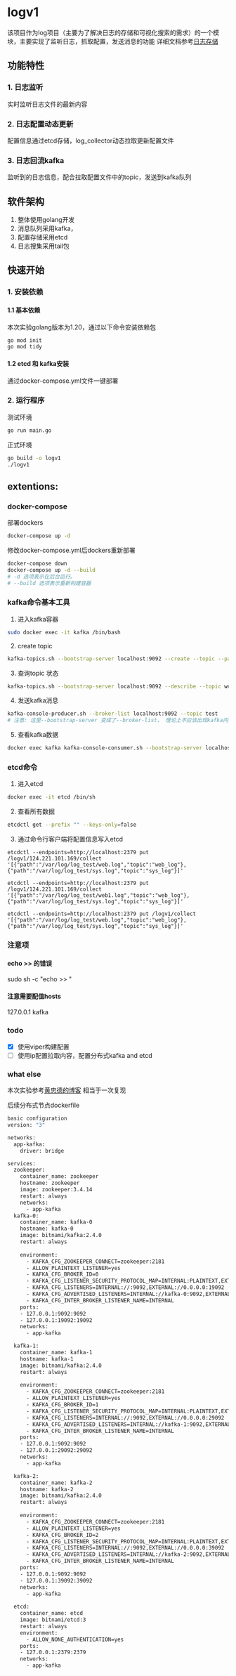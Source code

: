 # logv1
该项目作为log项目（主要为了解决日志的存储和可视化搜索的需求）的一个模块，主要实现了监听日志，抓取配置，发送消息的功能
详细文档参考[日志存储](https://momenta.feishu.cn/docx/SJqNdrsjxozSIXx3h8zc6xDtnGF)
## 功能特性
### 1. 日志监听
实时监听日志文件的最新内容
### 2. 日志配置动态更新
配置信息通过etcd存储，log_collector动态拉取更新配置文件
### 3. 日志回流kafka
监听到的日志信息，配合拉取配置文件中的topic，发送到kafka队列

## 软件架构
1. 整体使用golang开发
2. 消息队列采用kafka，
3. 配置存储采用etcd
4. 日志搜集采用tail包

## 快速开始
### 1. 安装依赖
#### 1.1 基本依赖
本次实验golang版本为1.20，通过以下命令安装依赖包
```bash
go mod init 
go mod tidy
```
#### 1.2 etcd 和 kafka安装
通过docker-compose.yml文件一键部署
### 2. 运行程序
测试环境
```bash
go run main.go
```
正式环境
```bash
go build -o logv1 
./logv1
```

## extentions:
### docker-compose
部署dockers
```bash
docker-compose up -d
```
修改docker-compose.yml后dockers重新部署
```bash
docker-compose down
docker-compose up -d --build
# -d 选项表示在后台运行。
# --build 选项表示重新构建容器
```


### kafka命令基本工具
1. 进入kafka容器
```bash
sudo docker exec -it kafka /bin/bash
```

2. create topic
```bash
kafka-topics.sh --bootstrap-server localhost:9092 --create --topic --partition 3 --replication-factor 1
```

3. 查询topic 状态
```bash
kafka-topics.sh --bootstrap-server localhost:9092 --describe --topic web_log
```

4. 发送kafka消息
``` bash
kafka-console-producer.sh --broker-list localhost:9092 --topic test
# 注意: 这里--bootstrap-server 变成了--broker-list， 理论上不应该出现kafka内不同脚本的版本不一致，原因待排查
```

5. 查看kafka数据
```bash
docker exec kafka kafka-console-consumer.sh --bootstrap-server localhost:9092 --topic web_log --from-beginning
```
### etcd命令

1. 进入etcd 
```bash
docker exec -it etcd /bin/sh
```

2. 查看所有数据
```bash
etcdctl get --prefix "" --keys-only=false
```


3. 通过命令行客户端将配置信息写入etcd
```
etcdctl --endpoints=http://localhost:2379 put /logv1/124.221.101.169/collect '[{"path":"/var/log/log_test/web.log","topic":"web_log"},{"path":"/var/log/log_test/sys.log","topic":"sys_log"}]'

etcdctl --endpoints=http://localhost:2379 put /logv1/124.221.101.169/collect '[{"path":"/var/log/log_test/web1.log","topic":"web_log"},{"path":"/var/log/log_test/sys.log","topic":"sys_log"}]'

etcdctl --endpoints=http://localhost:2379 put /logv1/collect '[{"path":"/var/log/log_test/web.log","topic":"web_log"},{"path":"/var/log/log_test/sys.log","topic":"sys_log"}]'
```

### 注意项
#### echo >> 的错误
sudo sh -c "echo  >> "
#### 注意需要配值hosts
127.0.0.1 kafka

### todo
- [x] 使用viper构建配置
- [ ] 使用ip配置拉取内容，配置分布式kafka and etcd

### what else
本次实验参考[黄忠德的博客](https://huangzhongde.cn/post/2020-03-03-golang_devops_logAgent_1_write_log_to_kafka/)
相当于一次复现

后续分布式节点dockerfile
```Dockerfile
basic configuration
version: "3"

networks:
  app-kafka:
    driver: bridge

services:
  zookeeper:
    container_name: zookeeper
    hostname: zookeeper
    image: zookeeper:3.4.14
    restart: always
    networks:
      - app-kafka
  kafka-0:
    container_name: kafka-0
    hostname: kafka-0
    image: bitnami/kafka:2.4.0
    restart: always
    
    environment: 
      - KAFKA_CFG_ZOOKEEPER_CONNECT=zookeeper:2181
      - ALLOW_PLAINTEXT_LISTENER=yes
      - KAFKA_CFG_BROKER_ID=0
      - KAFKA_CFG_LISTENER_SECURITY_PROTOCOL_MAP=INTERNAL:PLAINTEXT,EXTERNAL:PLAINTEXT
      - KAFKA_CFG_LISTENERS=INTERNAL://:9092,EXTERNAL://0.0.0.0:19092
      - KAFKA_CFG_ADVERTISED_LISTENERS=INTERNAL://kafka-0:9092,EXTERNAL://localhost:19092
      - KAFKA_CFG_INTER_BROKER_LISTENER_NAME=INTERNAL
    ports:
    - 127.0.0.1:9092:9092
    - 127.0.0.1:19092:19092
    networks:
      - app-kafka

  kafka-1:
    container_name: kafka-1
    hostname: kafka-1
    image: bitnami/kafka:2.4.0
    restart: always
    
    environment: 
      - KAFKA_CFG_ZOOKEEPER_CONNECT=zookeeper:2181
      - ALLOW_PLAINTEXT_LISTENER=yes
      - KAFKA_CFG_BROKER_ID=1
      - KAFKA_CFG_LISTENER_SECURITY_PROTOCOL_MAP=INTERNAL:PLAINTEXT,EXTERNAL:PLAINTEXT
      - KAFKA_CFG_LISTENERS=INTERNAL://:9092,EXTERNAL://0.0.0.0:29092
      - KAFKA_CFG_ADVERTISED_LISTENERS=INTERNAL://kafka-1:9092,EXTERNAL://localhost:29092
      - KAFKA_CFG_INTER_BROKER_LISTENER_NAME=INTERNAL
    ports:
    - 127.0.0.1:9092:9092
    - 127.0.0.1:29092:29092
    networks:
      - app-kafka

  kafka-2:
    container_name: kafka-2
    hostname: kafka-2
    image: bitnami/kafka:2.4.0
    restart: always
    
    environment: 
      - KAFKA_CFG_ZOOKEEPER_CONNECT=zookeeper:2181
      - ALLOW_PLAINTEXT_LISTENER=yes
      - KAFKA_CFG_BROKER_ID=2
      - KAFKA_CFG_LISTENER_SECURITY_PROTOCOL_MAP=INTERNAL:PLAINTEXT,EXTERNAL:PLAINTEXT
      - KAFKA_CFG_LISTENERS=INTERNAL://:9092,EXTERNAL://0.0.0.0:39092
      - KAFKA_CFG_ADVERTISED_LISTENERS=INTERNAL://kafka-2:9092,EXTERNAL://localhost:39092
      - KAFKA_CFG_INTER_BROKER_LISTENER_NAME=INTERNAL
    ports:
    - 127.0.0.1:9092:9092
    - 127.0.0.1:39092:39092
    networks:
      - app-kafka
    
  etcd:
    container_name: etcd
    image: bitnami/etcd:3
    restart: always
    environment:
      - ALLOW_NONE_AUTHENTICATION=yes
    ports: 
    - 127.0.0.1:2379:2379
    networks: 
      - app-kafka

```



